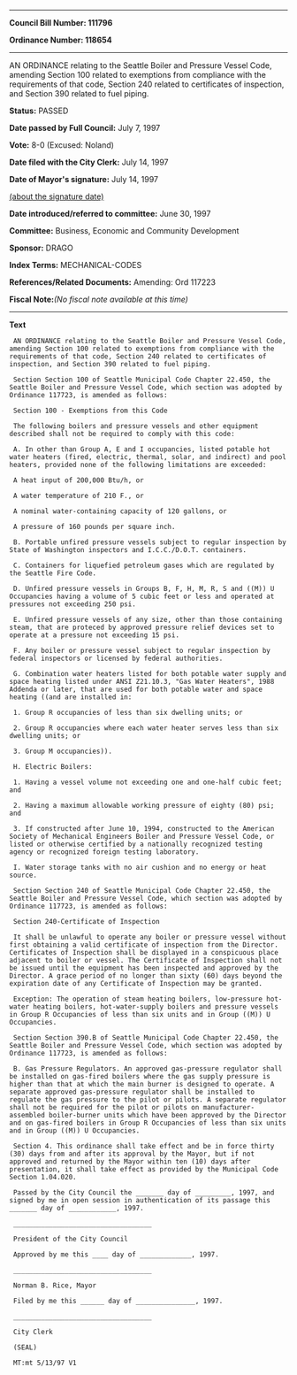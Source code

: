 

********

**Council Bill Number: 111796**
   
**Ordinance Number: 118654**
********

 AN ORDINANCE relating to the Seattle Boiler and Pressure Vessel Code, amending Section 100 related to exemptions from compliance with the requirements of that code, Section 240 related to certificates of inspection, and Section 390 related to fuel piping.

**Status:** PASSED
   
**Date passed by Full Council:** July 7, 1997
   
**Vote:** 8-0 (Excused: Noland)
   
**Date filed with the City Clerk:** July 14, 1997
   
**Date of Mayor's signature:** July 14, 1997
   
[(about the signature date)](/~public/approvaldate.htm)
   
   
   
**Date introduced/referred to committee:** June 30, 1997
   
**Committee:** Business, Economic and Community Development
   
**Sponsor:** DRAGO
   
   
**Index Terms:** MECHANICAL-CODES

**References/Related Documents:** Amending: Ord 117223

**Fiscal Note:**_(No fiscal note available at this time)_

********

**Text**
   
```
 AN ORDINANCE relating to the Seattle Boiler and Pressure Vessel Code, amending Section 100 related to exemptions from compliance with the requirements of that code, Section 240 related to certificates of inspection, and Section 390 related to fuel piping.

 Section Section 100 of Seattle Municipal Code Chapter 22.450, the Seattle Boiler and Pressure Vessel Code, which section was adopted by Ordinance 117723, is amended as follows:

 Section 100 - Exemptions from this Code

 The following boilers and pressure vessels and other equipment described shall not be required to comply with this code:

 A. In other than Group A, E and I occupancies, listed potable hot water heaters (fired, electric, thermal, solar, and indirect) and pool heaters, provided none of the following limitations are exceeded:

 A heat input of 200,000 Btu/h, or

 A water temperature of 210 F., or

 A nominal water-containing capacity of 120 gallons, or

 A pressure of 160 pounds per square inch.

 B. Portable unfired pressure vessels subject to regular inspection by State of Washington inspectors and I.C.C./D.O.T. containers.

 C. Containers for liquefied petroleum gases which are regulated by the Seattle Fire Code.

 D. Unfired pressure vessels in Groups B, F, H, M, R, S and ((M)) U Occupancies having a volume of 5 cubic feet or less and operated at pressures not exceeding 250 psi.

 E. Unfired pressure vessels of any size, other than those containing steam, that are proteced by approved pressure relief devices set to operate at a pressure not exceeding 15 psi.

 F. Any boiler or pressure vessel subject to regular inspection by federal inspectors or licensed by federal authorities.

 G. Combination water heaters listed for both potable water supply and space heating listed under ANSI Z21.10.3, "Gas Water Heaters", 1988 Addenda or later, that are used for both potable water and space heating ((and are installed in:

 1. Group R occupancies of less than six dwelling units; or

 2. Group R occupancies where each water heater serves less than six dwelling units; or

 3. Group M occupancies)).

 H. Electric Boilers:

 1. Having a vessel volume not exceeding one and one-half cubic feet; and

 2. Having a maximum allowable working pressure of eighty (80) psi; and

 3. If constructed after June 10, 1994, constructed to the American Society of Mechanical Engineers Boiler and Pressure Vessel Code, or listed or otherwise certified by a nationally recognized testing agency or recognized foreign testing laboratory.

 I. Water storage tanks with no air cushion and no energy or heat source.

 Section Section 240 of Seattle Municipal Code Chapter 22.450, the Seattle Boiler and Pressure Vessel Code, which section was adopted by Ordinance 117723, is amended as follows:

 Section 240-Certificate of Inspection

 It shall be unlawful to operate any boiler or pressure vessel without first obtaining a valid certificate of inspection from the Director. Certificates of Inspection shall be displayed in a conspicuous place adjacent to boiler or vessel. The Certificate of Inspection shall not be issued until the equipment has been inspected and approved by the Director. A grace period of no longer than sixty (60) days beyond the expiration date of any Certificate of Inspection may be granted.

 Exception: The operation of steam heating boilers, low-pressure hot- water heating boilers, hot-water-supply boilers and pressure vessels in Group R Occupancies of less than six units and in Group ((M)) U Occupancies.

 Section Section 390.B of Seattle Municipal Code Chapter 22.450, the Seattle Boiler and Pressure Vessel Code, which section was adopted by Ordinance 117723, is amended as follows:

 B. Gas Pressure Regulators. An approved gas-pressure regulator shall be installed on gas-fired boilers where the gas supply pressure is higher than that at which the main burner is designed to operate. A separate approved gas-pressure regulator shall be installed to regulate the gas pressure to the pilot or pilots. A separate regulator shall not be required for the pilot or pilots on manufacturer-assembled boiler-burner units which have been approved by the Director and on gas-fired boilers in Group R Occupancies of less than six units and in Group ((M)) U Occupancies.

 Section 4. This ordinance shall take effect and be in force thirty (30) days from and after its approval by the Mayor, but if not approved and returned by the Mayor within ten (10) days after presentation, it shall take effect as provided by the Municipal Code Section 1.04.020.

 Passed by the City Council the _______ day of _________, 1997, and signed by me in open session in authentication of its passage this _______ day of ____________, 1997.

 ___________________________________

 President of the City Council

 Approved by me this ____ day of _____________, 1997.

 ___________________________________

 Norman B. Rice, Mayor

 Filed by me this ______ day of _______________, 1997.

 ___________________________________

 City Clerk

 (SEAL)

 MT:mt 5/13/97 V1

```

